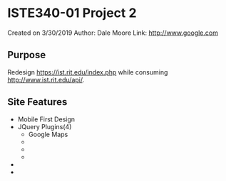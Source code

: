 # ISTE340-01 Project 2
Created on 3/30/2019
Author: Dale Moore
Link: http://www.google.com

## Purpose 
Redesign https://ist.rit.edu/index.php while consuming http://www.ist.rit.edu/api/.

## Site Features
* Mobile First Design
* JQuery Plugins(4)
  * Google Maps
  *
  *
  *
* 
*
